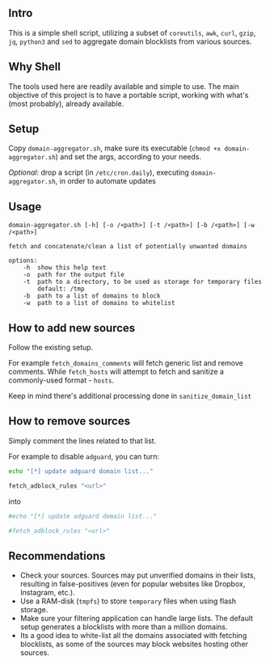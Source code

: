 Intro
-

This is a simple shell script, utilizing a subset of `coreutils`, `awk`, `curl`, `gzip`, `jq`, `python3` and `sed` to aggregate domain blocklists from various sources.

Why Shell
-

The tools used here are readily available and simple to use. The main objective of this project is to have a portable script, working with what's (most probably), already available.

Setup
-

Copy `domain-aggregator.sh`, make sure its executable (`chmod +x domain-aggregator.sh`) and set the args, according to your needs.

_Optional_: drop a script (in `/etc/cron.daily`), executing `domain-aggregator.sh`, in order to automate updates

Usage
-

```
domain-aggregator.sh [-h] [-o /<path>] [-t /<path>] [-b /<path>] [-w /<path>]

fetch and concatenate/clean a list of potentially unwanted domains

options:
    -h  show this help text
    -o  path for the output file
    -t  path to a directory, to be used as storage for temporary files
        default: /tmp
    -b  path to a list of domains to block
    -w  path to a list of domains to whitelist
```

How to add new sources
-

Follow the existing setup.

For example `fetch_domains_comments` will fetch generic list and remove comments. While `fetch_hosts` will attempt to fetch and sanitize a commonly-used format - `hosts`.

Keep in mind there's additional processing done in `sanitize_domain_list`

How to remove sources
-

Simply comment the lines related to that list.

For example to disable `adguard`, you can turn:

```sh
echo "[*] update adguard domain list..."

fetch_adblock_rules "<url>"
```

into

```sh
#echo "[*] update adguard domain list..."

#fetch_adblock_rules "<url>"
```

Recommendations
-

- Check your sources. Sources may put unverified domains in their lists, resulting in false-positives (even for popular websites like Dropbox, Instagram, etc.).
- Use a RAM-disk (`tmpfs`) to store `temporary` files when using flash storage.
- Make sure your filtering application can handle large lists. The default setup generates a blocklists with more than a million domains.
- Its a good idea to white-list all the domains associated with fetching blocklists, as some of the sources may block websites hosting other sources.